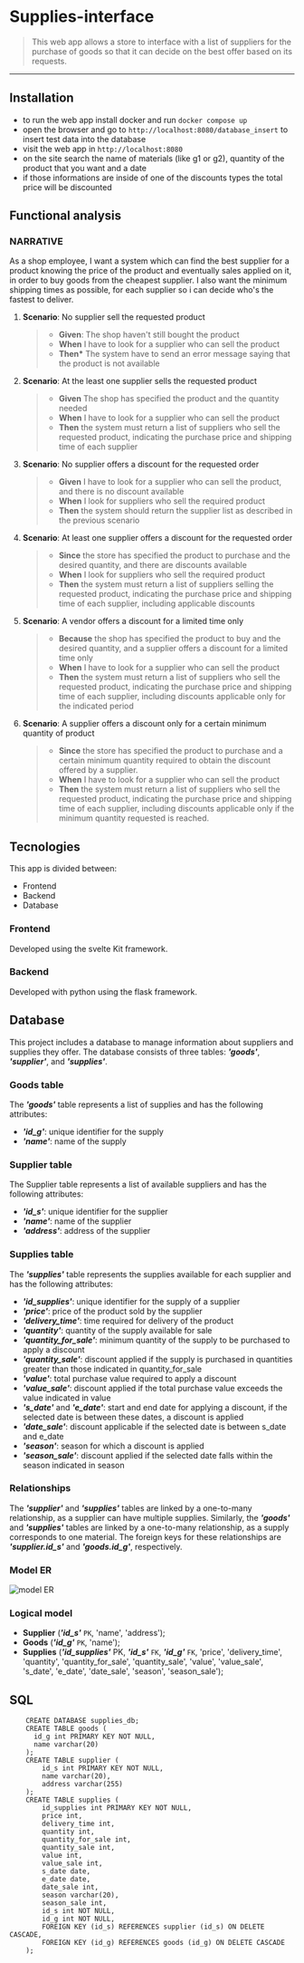 # **Supplies-interface**

> This web app allows a store to interface with a list of suppliers for the purchase of goods so that it can decide on the best offer based on its requests.

---

## **Installation**

- to run the web app install docker and run `docker compose up`
- open the browser and go to `http://localhost:8080/database_insert` to insert test data into the database
- visit the web app in `http://localhost:8080`
- on the site search the name of materials (like g1 or g2), quantity of the product that you want and a date
- if those informations are inside of one of the discounts types the total price will be discounted

## **Functional analysis**

### **NARRATIVE**

As a shop employee, I want a system which can find the best supplier for a product knowing the price of the product and eventually sales applied on
it, in order to buy goods from the cheapest supplier.
I also want the minimum shipping times as possible, for each supplier so i can decide who's the fastest to deliver.

1. **Scenario**: No supplier sell the requested product
   > - **Given**: The shop haven't still bought the product
   > - **When** I have to look for a supplier who can sell the product
   > - **Then\*** The system have to send an error message saying that the product is not available
2. **Scenario**: At the least one supplier sells the requested product
   > - **Given** The shop has specified the product and the quantity needed
   > - **When** I have to look for a supplier who can sell the product
   > - **Then** the system must return a list of suppliers who sell the requested product, indicating the purchase price and shipping time of each supplier
3. **Scenario**: No supplier offers a discount for the requested order
   > - **Given** I have to look for a supplier who can sell the product, and there is no discount available
   > - **When** I look for suppliers who sell the required product
   > - **Then** the system should return the supplier list as described in the previous scenario
4. **Scenario**: At least one supplier offers a discount for the requested order
   > - **Since** the store has specified the product to purchase and the desired quantity, and there are discounts available
   > - **When** I look for suppliers who sell the required product
   > - **Then** the system must return a list of suppliers selling the requested product, indicating the purchase price and shipping time of each supplier, including applicable discounts
5. **Scenario**: A vendor offers a discount for a limited time only
   > - **Because** the shop has specified the product to buy and the desired quantity, and a supplier offers a discount for a limited time only
   > - **When** I have to look for a supplier who can sell the product
   > - **Then** the system must return a list of suppliers who sell the requested product, indicating the purchase price and shipping time of each supplier, including discounts applicable only for the indicated period
6. **Scenario**: A supplier offers a discount only for a certain minimum quantity of product
   > - **Since** the store has specified the product to purchase and a certain minimum quantity required to obtain the discount offered by a supplier.
   > - **When** I have to look for a supplier who can sell the product
   > - **Then** the system must return a list of suppliers who sell the requested product, indicating the purchase price and shipping time of each supplier, including discounts applicable only if the minimum quantity requested is reached.

## **Tecnologies**

This app is divided between:

- Frontend
- Backend
- Database

### **Frontend**

Developed using the svelte Kit framework.

### **Backend**

Developed with python using the flask framework.

## **Database**

This project includes a database to manage information about suppliers and supplies they offer. The database consists of three tables: **_'goods'_**, **_'supplier'_**, and **_'supplies'_**.

### **Goods table**

The **_'goods'_** table represents a list of supplies and has the following attributes:

- **_'id_g'_**: unique identifier for the supply
- **_'name'_**: name of the supply

### **Supplier table**

The Supplier table represents a list of available suppliers and has the following attributes:

- **_'id_s'_**: unique identifier for the supplier
- **_'name'_**: name of the supplier
- **_'address'_**: address of the supplier

### **Supplies table**

The **_'supplies'_** table represents the supplies available for each supplier and has the following attributes:

- **_'id_supplies'_**: unique identifier for the supply of a supplier
- **_'price'_**: price of the product sold by the supplier
- **_'delivery_time'_**: time required for delivery of the product
- **_'quantity'_**: quantity of the supply available for sale
- **_'quantity_for_sale'_**: minimum quantity of the supply to be purchased to apply a discount
- **_'quantity_sale'_**: discount applied if the supply is purchased in quantities greater than those indicated in quantity_for_sale
- **_'value'_**: total purchase value required to apply a discount
- **_'value_sale'_**: discount applied if the total purchase value exceeds the value indicated in value
- **_'s_date'_** and **_'e_date'_**: start and end date for applying a discount, if the selected date is between these dates, a discount is applied
- **_'date_sale'_**: discount applicable if the selected date is between s_date and e_date
- **_'season'_**: season for which a discount is applied
- **_'season_sale'_**: discount applied if the selected date falls within the season indicated in season

### **Relationships**

The **_'supplier'_** and **_'supplies'_** tables are linked by a one-to-many relationship, as a supplier can have multiple supplies. Similarly, the **_'goods'_** and **_'supplies'_** tables are linked by a one-to-many relationship, as a supply corresponds to one material. The foreign keys for these relationships are **_'supplier.id_s'_** and **_'goods.id_g'_**, respectively.

### **Model ER**

![model ER](ER.png)

### **Logical model**

- **Supplier** (**_'id_s'_** `PK`, 'name', 'address');
- **Goods** (**_'id_g'_** `PK`, 'name');
- **Supplies** (**_'id_supplies'_** PK, **_'id_s'_** `FK`, **_'id_g'_** `FK`, 'price', 'delivery_time', 'quantity', 'quantity_for_sale', 'quantity_sale', 'value', 'value_sale', 's_date', 'e_date', 'date_sale', 'season', 'season_sale');

## **SQL**

        CREATE DATABASE supplies_db;
        CREATE TABLE goods (
          id_g int PRIMARY KEY NOT NULL,
          name varchar(20)
        );
        CREATE TABLE supplier (
            id_s int PRIMARY KEY NOT NULL,
            name varchar(20),
            address varchar(255)
        );
        CREATE TABLE supplies (
            id_supplies int PRIMARY KEY NOT NULL,
            price int,
            delivery_time int,
            quantity int,
            quantity_for_sale int,
            quantity_sale int,
            value int,
            value_sale int,
            s_date date,
            e_date date,
            date_sale int,
            season varchar(20),
            season_sale int,
            id_s int NOT NULL,
            id_g int NOT NULL,
            FOREIGN KEY (id_s) REFERENCES supplier (id_s) ON DELETE CASCADE,
            FOREIGN KEY (id_g) REFERENCES goods (id_g) ON DELETE CASCADE
        );
